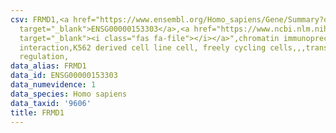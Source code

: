 ```yaml
---
csv: FRMD1,<a href="https://www.ensembl.org/Homo_sapiens/Gene/Summary?db=core;g=ENSG00000153303"
  target="_blank">ENSG00000153303</a>,<a href="https://www.ncbi.nlm.nih.gov/pubmed/23959860"
  target="_blank"><i class="fas fa-file"></i></a>",chromatin immunoprecipitation assay,direct
  interaction,K562 derived cell line cell, freely cycling cells,,,transcriptional
  regulation,
data_alias: FRMD1
data_id: ENSG00000153303
data_numevidence: 1
data_species: Homo sapiens
data_taxid: '9606'
title: FRMD1
---
```

